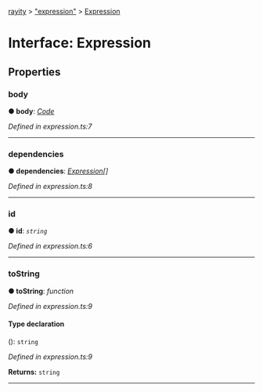 [rayity](../README.md) > ["expression"](../modules/_expression_.md) > [Expression](../interfaces/_expression_.expression.md)



# Interface: Expression


## Properties
<a id="body"></a>

###  body

**●  body**:  *[Code](../modules/_expression_.md#code)* 

*Defined in expression.ts:7*





___

<a id="dependencies"></a>

###  dependencies

**●  dependencies**:  *[Expression](_expression_.expression.md)[]* 

*Defined in expression.ts:8*





___

<a id="id"></a>

###  id

**●  id**:  *`string`* 

*Defined in expression.ts:6*





___

<a id="tostring"></a>

###  toString

**●  toString**:  *function* 

*Defined in expression.ts:9*


#### Type declaration
(): `string`


*Defined in expression.ts:9*





**Returns:** `string`






___



